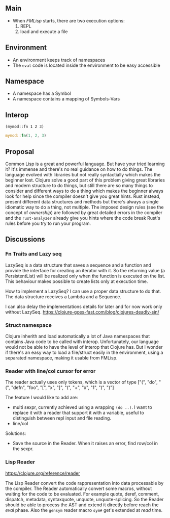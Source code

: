 ## Main

- When _FMLisp_ starts, there are two execution options:
  1. REPL
  2. load and execute a file

## Environment

- An environment keeps track of namespaces
- The `eval` code is located inside the environment to be easy accessible

## Namespace

- A namespace has a Symbol
- A namespace contains a mapping of Symbols-Vars

## Interop

```
(mymod::fn 1 2 3)
```

```rust
mymod::fn(1, 2, 3)
```

## Proposal

Common Lisp is a great and powerful language. But have your tried learning it? It's immense and there's no real guidance on how to do things. The language evolved with libraries but not really syntactially which makes the beginner lost.
Clojure solve a good part of this problem giving great libraries and modern structure to do things, but still there are so many things to consider and different ways to do a thing which makes the beginner always look for help since the compiler doesn't give you great hints.
Rust instead, present different data structures and methods but there's always a single idiomatic way to do a thing, not multiple. The imposed design rules (see the concept of _ownership_) are followed by great detailed errors in the compiler and the `rust-analyzer` already give you hints where the code break Rust's rules before you try to run your program.

## Discussions

### Fn Traits and Lazy seq

LazySeq is a data structure that saves a sequence and a function and provide the interface for creating an iterator with it. So the returning value (a PersistentList) will be realized only when the function is executed on the list. This behaviour makes possible to create lists only at execution time.

How to implement a LazySeq? I can use a proper data structure to do that. The data structure receives a Lambda and a Sequence.

I can also delay the implementations details for later and for now work only without LazySeq.
https://clojure-goes-fast.com/blog/clojures-deadly-sin/

### Struct namespace

Clojure inherith and load automatically a lot of Java namespaces that contains Java code to be called with interop. Unfortunately, our language would not be able to have the level of interop that Clojure has. But I wonder if there's an easy way to load a file/struct easily in the environment, using a separated namespace, making it usable from FMLisp.

### Reader with line/col cursor for error

The reader actually uses only tokens, which is a vector of type
["(", "do", "(", "defn", "foo", "[", "x", "]", "(", "+", "x", "1", ")", ")"]

The feature I would like to add are:

- multi sexpr, currently achieved using a wrapping `(do ..)`. I want to replace it with a reader that support it with a variable, useful to distinguish between repl input and file reading.
- line/col

Solutions:

- Save the source in the Reader. When it raises an error, find row/col in the sexpr.

### Lisp Reader

https://clojure.org/reference/reader

The Lisp Reader convert the code rappresentation into data processable by the compiler.
The Reader automatically convert some macros, without waiting for the code to be evaluated. For example quote, deref, comment, dispatch, metadata, syntaxquote, unquote, unquote-splicing.
So the Reader should be able to process the AST and extend it directly before reach the _eval_ phase.
Also the `gensym` reader macro `sym#` get's extended at _read_ time.
